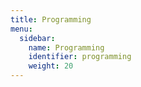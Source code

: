 ```yaml
---
title: Programming
menu:
  sidebar:
    name: Programming
    identifier: programming
    weight: 20
---
```

